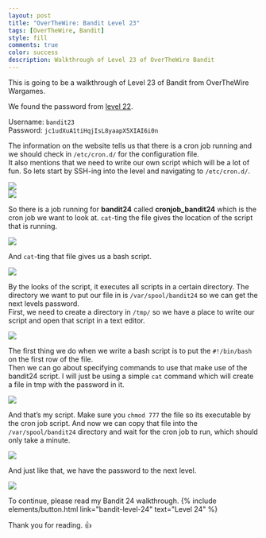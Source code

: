 ```yaml
---
layout: post
title: "OverTheWire: Bandit Level 23"
tags: [OverTheWire, Bandit]
style: fill
comments: true
color: success
description: Walkthrough of Level 23 of OverTheWire Bandit
---
```


This is going to be a walkthrough of Level 23 of Bandit from OverTheWire Wargames.

We found the password from [level 22](bandit-level-22).

Username: `bandit23`  
Password: `jc1udXuA1tiHqjIsL8yaapX5XIAI6i0n`

The information on the website tells us that there is a cron job running and we should check in `/etc/cron.d/` for the configuration file.  
It also mentions that we need to write our own script which will be a lot of fun. So lets start by SSH-ing into the level and navigating to `/etc/cron.d/`.

![](/assets/posts/OverTheWire/Bandit/Bandit23/picture1.png)  
![](/assets/posts/OverTheWire/Bandit/Bandit23/picture2.png)

So there is a job running for **bandit24** called **cronjob_bandit24** which is the cron job we want to look at. `cat`-ting the file gives the location of the script that is running.

![](/assets/posts/OverTheWire/Bandit/Bandit23/picture3.png)

And `cat`-ting that file gives us a bash script.

![](/assets/posts/OverTheWire/Bandit/Bandit23/picture4.png)

By the looks of the script, it executes all scripts in a certain directory. The directory we want to put our file in is `/var/spool/bandit24` so we can get the next levels password.  
First, we need to create a directory in `/tmp/` so we have a place to write our script and open that script in a text editor.

![](/assets/posts/OverTheWire/Bandit/Bandit23/picture5.png)

The first thing we do when we write a bash script is to put the `#!/bin/bash` on the first row of the file.  
Then we can go about specifying commands to use that make use of the bandit24 script. I will just be using a simple `cat` command which will create a file in tmp with the password in it.

![](/assets/posts/OverTheWire/Bandit/Bandit23/picture6.png)

And that’s my script. Make sure you `chmod 777` the file so its executable by the cron job script. And now we can copy that file into the `/var/spool/bandit24` directory and wait for the cron job to run, which should only take a minute.

![](/assets/posts/OverTheWire/Bandit/Bandit23/picture7.png)

And just like that, we have the password to the next level.

![](/assets/posts/OverTheWire/Bandit/Bandit23/picture8.png)

To continue, please read my Bandit 24 walkthrough. {% include elements/button.html link="bandit-level-24" text="Level 24" %}

Thank you for reading. :+1: